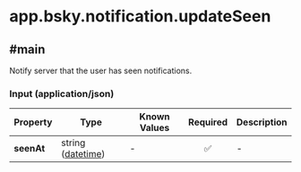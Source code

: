 # app.bsky.notification.updateSeen

## #main

Notify server that the user has seen notifications.

### Input (application/json)

| Property | Type | Known Values | Required | Description |
| --- | --- | --- | :---: | --- |
| **seenAt** | string ([datetime](https://atproto.com/specs/lexicon#datetime)) | - | ✅ | - |

